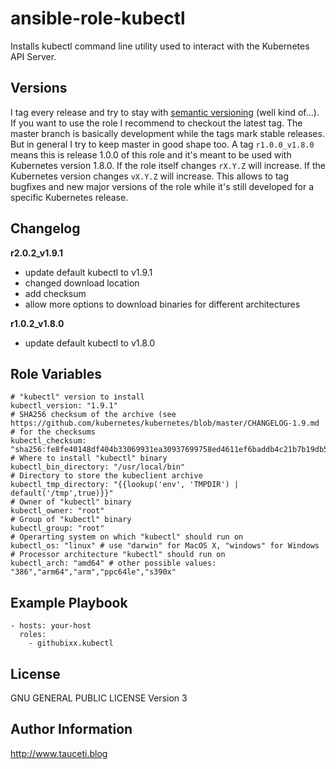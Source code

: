 ansible-role-kubectl
====================

Installs kubectl command line utility used to interact with the Kubernetes API Server.

Versions
--------

I tag every release and try to stay with [semantic versioning](http://semver.org) (well kind of...). If you want to use the role I recommend to checkout the latest tag. The master branch is basically development while the tags mark stable releases. But in general I try to keep master in good shape too. A tag `r1.0.0_v1.8.0` means this is release 1.0.0 of this role and it's meant to be used with Kubernetes version 1.8.0. If the role itself changes `rX.Y.Z` will increase. If the Kubernetes version changes `vX.Y.Z` will increase. This allows to tag bugfixes and new major versions of the role while it's still developed for a specific Kubernetes release.

Changelog
---------
**r2.0.2_v1.9.1**

- update default kubectl to v1.9.1
- changed download location
- add checksum
- allow more options to download binaries for different architectures

**r1.0.2_v1.8.0**

- update default kubectl to v1.8.0

Role Variables
--------------

```
# "kubectl" version to install
kubectl_version: "1.9.1"
# SHA256 checksum of the archive (see https://github.com/kubernetes/kubernetes/blob/master/CHANGELOG-1.9.md
# for the checksums
kubectl_checksum: "sha256:fe8fe40148df404b33069931ea30937699758ed4611ef6baddb4c21b7b19db5e"
# Where to install "kubectl" binary
kubectl_bin_directory: "/usr/local/bin"
# Directory to store the kubeclient archive
kubectl_tmp_directory: "{{lookup('env', 'TMPDIR') | default('/tmp',true)}}"
# Owner of "kubectl" binary
kubectl_owner: "root"
# Group of "kubectl" binary
kubectl_group: "root"
# Operarting system on which "kubectl" should run on
kubectl_os: "linux" # use "darwin" for MacOS X, "windows" for Windows
# Processor architecture "kubectl" should run on
kubectl_arch: "amd64" # other possible values: "386","arm64","arm","ppc64le","s390x"
```

Example Playbook
----------------

```
- hosts: your-host
  roles:
    - githubixx.kubectl
```

License
-------

GNU GENERAL PUBLIC LICENSE Version 3

Author Information
------------------

http://www.tauceti.blog
